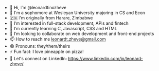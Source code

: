 - 👋 Hi, I’m @leonardtinozheve
- 🏫 I'm a sophomore at Wesleyan University majoring in CS and Econ
- 🇿🇼 I'm originally from Harare, Zimbabwe
- 👀 I’m interested in full-stack development, APIs and fintech
- 🌱 I’m currently learning C, Javascript, CSS and HTML
- 💞️ I’m looking to collaborate on web development and front-end projects
- 📫 How to reach me leonardt.zheve@gmail.com
- 😄 Pronouns: they/them/theirs
- ⚡ Fun fact: I love pineapple on pizza!
- 🌟 Let's connect on LinkedIn: https://www.linkedin.com/in/leonard-zheve/ 

<!---
leonardtinozheve/leonardtinozheve is a ✨ special ✨ repository because its `README.md` (this file) appears on your GitHub profile.
You can click the Preview link to take a look at your changes.
--->
